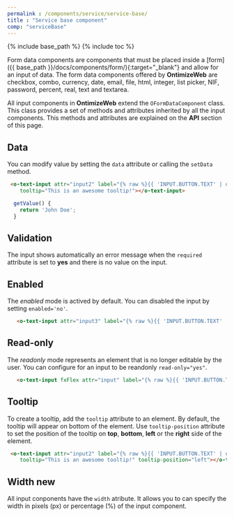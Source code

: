 ```yaml
---
permalink : /components/service/service-base/
title : "Service base component"
comp: "serviceBase"
---
```

{% include base_path %}
{% include toc %}

Form data components are components that must be placed inside a [form]({{ base_path }}/docs/components/form/){:target="_blank"} and allow for an input of data. The form data components offered by **OntimizeWeb** are checkbox, combo, currency, date, email, file, html, integer, list picker, NIF, password, percent, real, text and textarea.

All input components in **OntimizeWeb** extend the `OFormDataComponent` class. This class provides a set of methods and attributes inherited by all the input components. This methods and attributes are explained on the **API** section of this page.

## Data
You can modify value by setting the `data` attribute or calling the `setData` method.

```html
 <o-text-input attr="input2" label="{% raw %}{{ 'INPUT.BUTTON.TEXT' | oTranslate }}{% endraw %}" [data]="getValue()" read-only="no" required="yes"
    tooltip="This is an awesome tooltip!"></o-text-input>
```
```javascript
  getValue() {
    return 'John Doe';
  }
```

## Validation
The input shows automatically an error message when the `required` attribute is set to **yes** and there is no value on the input.

## Enabled
The *enabled* mode is actived by default. You can disabled the input by setting `enabled='no'`.

```html
   <o-text-input attr="input3" label="{% raw %}{{ 'INPUT.BUTTON.TEXT' | oTranslate }}{% endraw %}" [data]="getValue()"></o-text-input>
```

## Read-only
The *readonly* mode represents an element that is no longer editable by the user. You can configure for an input to be reandonly `read-only="yes"`.

 ```html
    <o-text-input fxFlex attr="input" label="{% raw %}{{ 'INPUT.BUTTON.TEXT' | oTranslate }}{% endraw %}" [data]="getValue()"></o-text-input>
```
## Tooltip
To create a tooltip, add the `tooltip` attribute to an element. By default, the tooltip will appear on bottom of the element. Use `tooltip-position` attribute to set the position of the tooltip on **top**, **bottom**, **left** or the **right** side of the element.

```html
 <o-text-input attr="input2" label="{% raw %}{{ 'INPUT.BUTTON.TEXT' | oTranslate }}{% endraw %}" [data]="getValue()" read-only="no" required="yes"
    tooltip="This is an awesome tooltip!" tooltip-position="left"></o-text-input>
```
## Width <span class='menuitem-badge'> new </span>

All input conponents have the `width` atribute. It allows you to can specify the width in pixels (px) or percentage (%) of the input component.


